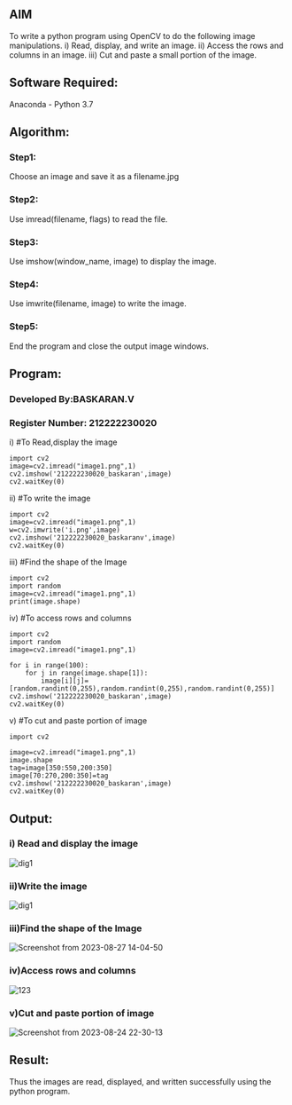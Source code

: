 ## AIM
To write a python program using OpenCV to do the following image manipulations.
i) Read, display, and write an image.
ii) Access the rows and columns in an image.
iii) Cut and paste a small portion of the image.

## Software Required:
Anaconda - Python 3.7
## Algorithm:
### Step1:
Choose an image and save it as a filename.jpg
### Step2:
Use imread(filename, flags) to read the file.
### Step3:
Use imshow(window_name, image) to display the image.
### Step4:
Use imwrite(filename, image) to write the image.
### Step5:
End the program and close the output image windows.
## Program:
### Developed By:BASKARAN.V
### Register Number: 212222230020
i) #To Read,display the image
```
import cv2
image=cv2.imread("image1.png",1)
cv2.imshow('212222230020_baskaran',image)
cv2.waitKey(0) 
```
ii) #To write the image
```
import cv2
image=cv2.imread("image1.png",1)
w=cv2.imwrite('i.png',image)
cv2.imshow('212222230020_baskaranv',image)
cv2.waitKey(0) 
```
iii) #Find the shape of the Image
```python3
import cv2
import random
image=cv2.imread("image1.png",1)
print(image.shape)
```
iv) #To access rows and columns

```python3
import cv2
import random
image=cv2.imread("image1.png",1)

for i in range(100):
    for j in range(image.shape[1]):
        image[i][j]=[random.randint(0,255),random.randint(0,255),random.randint(0,255)]
cv2.imshow('212222230020_baskaran',image)
cv2.waitKey(0)
```
v) #To cut and paste portion of image
```python3
import cv2

image=cv2.imread("image1.png",1)
image.shape
tag=image[350:550,200:350]
image[70:270,200:350]=tag
cv2.imshow('212222230020_baskaran',image)
cv2.waitKey(0)
```

## Output:

### i) Read and display the image
![dig1](https://github.com/BaskaranV15/READ-AND-WRITE-IMAGE/assets/118703522/ede8c40b-2e0a-4f5d-8503-24c8b32db96b)

### ii)Write the image
![dig1](https://github.com/BaskaranV15/READ-AND-WRITE-IMAGE/assets/118703522/e3928f5c-7736-4005-8ba2-3ed7ca9b69ad)
### iii)Find the shape of the Image
![Screenshot from 2023-08-27 14-04-50](https://github.com/BaskaranV15/READ-AND-WRITE-IMAGE/assets/118703522/92acc9a9-30fc-408d-87de-056e9d72d09f)

### iv)Access rows and columns
![123](https://github.com/BaskaranV15/READ-AND-WRITE-IMAGE/assets/118703522/2de6fc66-b6bf-44d7-87ed-884d9d8c085e)

### v)Cut and paste portion of image
![Screenshot from 2023-08-24 22-30-13](https://github.com/BaskaranV15/READ-AND-WRITE-IMAGE/assets/118703522/8e72cd20-76f4-44f7-90b1-75c5eedc7b0a)


## Result:
Thus the images are read, displayed, and written successfully using the python program.
